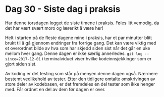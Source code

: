 # Dag 30  - Siste dag i praksis

Har denne torsdagen logget de siste timene i praksis. Føles litt vemodig, da det har vært svært moro
og lærerikt å være her!

Helt i starten på de fleste dagene mine i praksis, har et par minutter blitt brukt til å gå gjennom
endringer fra forrige gang. Det kan være viktig med et overordnet bilde av hva som har skjedd siden
sist når det går en uke mellom hver gang. Denne dagen er ikke særlig annerledes.
`git log --since=2017-12-01` i terminalviduet viser hvilke kodeinnsjekkinger som er gjort siden sist.

Av koding er det testing som står på menyen denne dagen også. Nærmere bestemt vedlikehold av tester. Etter
den tidligere omtalte omskrivingen av store deler av kodebasen, er det fremdeles en del tester som ikke
henger med. Får ordnet en del av dem før dagen er over.
